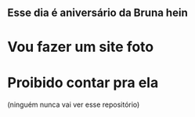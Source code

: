 ## Esse dia é aniversário da Bruna hein
# Vou fazer um site foto
# Proibido contar pra ela
(ninguém nunca vai ver esse repositório)
